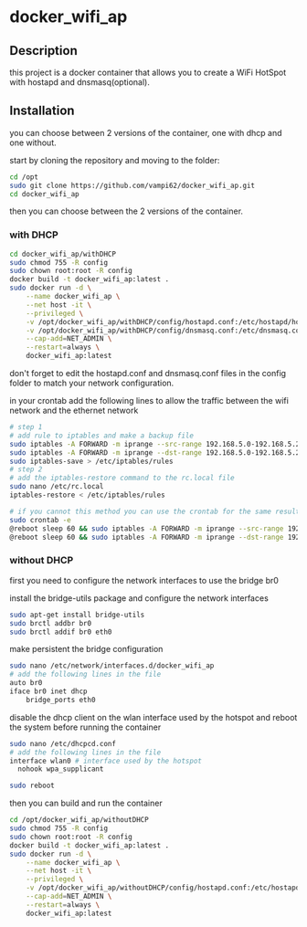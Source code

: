 # docker_wifi_ap

## Description
this project is a docker container that allows you to create a WiFi HotSpot with hostapd and dnsmasq(optional).

## Installation
you can choose between 2 versions of the container, one with dhcp and one without.

start by cloning the repository and moving to the folder:
```sh
cd /opt
sudo git clone https://github.com/vampi62/docker_wifi_ap.git
cd docker_wifi_ap
```
then you can choose between the 2 versions of the container.

### with DHCP
```sh
cd docker_wifi_ap/withDHCP
sudo chmod 755 -R config
sudo chown root:root -R config
docker build -t docker_wifi_ap:latest .
sudo docker run -d \
	--name docker_wifi_ap \
	--net host -it \
	--privileged \
	-v /opt/docker_wifi_ap/withDHCP/config/hostapd.conf:/etc/hostapd/hostapd.conf:ro \
	-v /opt/docker_wifi_ap/withDHCP/config/dnsmasq.conf:/etc/dnsmasq.conf:ro \
	--cap-add=NET_ADMIN \
	--restart=always \
	docker_wifi_ap:latest
```
don't forget to edit the hostapd.conf and dnsmasq.conf files in the config folder to match your network configuration.

in your crontab add the following lines to allow the traffic between the wifi network and the ethernet network
```sh
# step 1
# add rule to iptables and make a backup file
sudo iptables -A FORWARD -m iprange --src-range 192.168.5.0-192.168.5.255 -j ACCEPT
sudo iptables -A FORWARD -m iprange --dst-range 192.168.5.0-192.168.5.255 -j ACCEPT
sudo iptables-save > /etc/iptables/rules
# step 2
# add the iptables-restore command to the rc.local file
sudo nano /etc/rc.local
iptables-restore < /etc/iptables/rules

# if you cannot this method you can use the crontab for the same result
sudo crontab -e
@reboot sleep 60 && sudo iptables -A FORWARD -m iprange --src-range 192.168.5.0-192.168.5.255 -j ACCEPT
@reboot sleep 60 && sudo iptables -A FORWARD -m iprange --dst-range 192.168.5.0-192.168.5.255 -j ACCEPT
```


### without DHCP
first you need to configure the network interfaces to use the bridge br0

install the bridge-utils package and configure the network interfaces
```sh
sudo apt-get install bridge-utils
sudo brctl addbr br0
sudo brctl addif br0 eth0
```

make persistent the bridge configuration
```sh
sudo nano /etc/network/interfaces.d/docker_wifi_ap
# add the following lines in the file
auto br0
iface br0 inet dhcp
    bridge_ports eth0
```

disable the dhcp client on the wlan interface used by the hotspot and reboot the system before running the container
```sh
sudo nano /etc/dhcpcd.conf
# add the following lines in the file
interface wlan0 # interface used by the hotspot
  nohook wpa_supplicant

sudo reboot
```

then you can build and run the container
```sh
cd /opt/docker_wifi_ap/withoutDHCP
sudo chmod 755 -R config
sudo chown root:root -R config
docker build -t docker_wifi_ap:latest .
sudo docker run -d \
	--name docker_wifi_ap \
	--net host -it \
	--privileged \
	-v /opt/docker_wifi_ap/withoutDHCP/config/hostapd.conf:/etc/hostapd/hostapd.conf:ro \
	--cap-add=NET_ADMIN \
	--restart=always \
	docker_wifi_ap:latest
```
